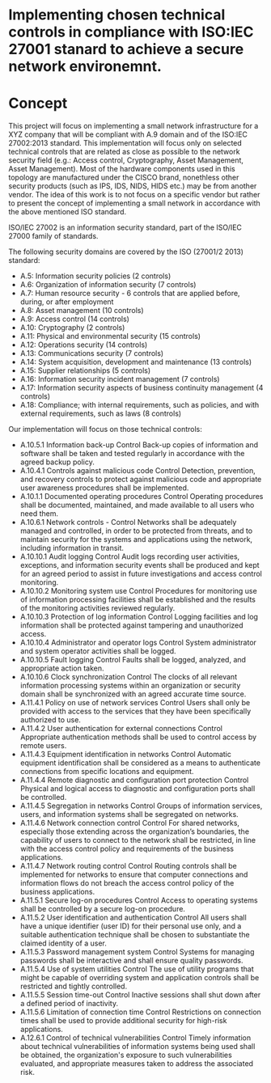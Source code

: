 # Implementing chosen technical controls in compliance with ISO:IEC 27001 stanard to achieve a secure network environemnt. 

# Concept 


This project will focus on implementing a small network infrastructure for a XYZ company that will be compliant with A.9 domain and  of the ISO:IEC 27002:2013 standard. This implementation will focus only on selected technical controls that are related as close as possible to the network security field (e.g.: Access control, Cryptography, Asset Management, Asset Management). 
Most of the hardware components used in this topology are manufactured under the CISCO brand, nonethless other security products (such as IPS, IDS, NIDS, HIDS etc.) may be from another vendor. The idea of this work is to not focus on a specific vendor but rather to present the concept of implementing a small network in accordance with the above mentioned ISO standard.

ISO/IEC 27002 is an information security standard, part of the ISO/IEC 27000 family of standards.

The following security domains are covered by the ISO (27001/2 2013) standard:
- A.5: Information security policies (2 controls)
- A.6: Organization of information security (7 controls)
- A.7: Human resource security - 6 controls that are applied before, during, or after employment
- A.8: Asset management (10 controls)
- A.9: Access control (14 controls)
- A.10: Cryptography (2 controls)
- A.11: Physical and environmental security (15 controls)
- A.12: Operations security (14 controls)
- A.13: Communications security (7 controls)
- A.14: System acquisition, development and maintenance (13 controls)
- A.15: Supplier relationships (5 controls)
- A.16: Information security incident management (7 controls)
- A.17: Information security aspects of business continuity management (4 controls)
- A.18: Compliance; with internal requirements, such as policies, and with external requirements, such as laws (8 controls)


Our implementation will focus on those technical controls:
- A.10.5.1 Information back-up Control Back-up copies of information and software shall be taken and tested regularly in accordance with the agreed backup policy. 
- A.10.4.1 Controls against malicious code Control Detection, prevention, and recovery controls to protect against malicious code and appropriate user awareness procedures shall be implemented. 
- A.10.1.1 Documented operating procedures Control Operating procedures shall be documented, maintained, and made available to all users who need them.
- A.10.6.1 Network controls - Control Networks shall be adequately managed and controlled, in order to be protected from threats, and to maintain security for the systems and applications using the network, including information in transit.
- A.10.10.1 Audit logging Control Audit logs recording user activities, exceptions, and information security events shall be produced and kept for an agreed period to assist in future investigations and access control monitoring. 
- A.10.10.2 Monitoring system use Control Procedures for monitoring use of information processing facilities shall be established and the results of the monitoring activities reviewed regularly. 
- A.10.10.3 Protection of log information Control Logging facilities and log information shall be protected against tampering and unauthorized access.
- A.10.10.4 Administrator and operator logs Control System administrator and system operator activities shall be logged.
- A.10.10.5 Fault logging Control Faults shall be logged, analyzed, and appropriate action taken. 
- A.10.10.6 Clock synchronization Control The clocks of all relevant information processing systems within an organization or security domain shall be synchronized with an agreed accurate time source.
- A.11.4.1 Policy on use of network services Control Users shall only be provided with access to the services that they have been specifically authorized to use. 
- A.11.4.2 User authentication for external connections Control Appropriate authentication methods shall be used to control access by remote users. 
- A.11.4.3 Equipment identification in networks Control Automatic equipment identification shall be considered as a means to authenticate connections from specific locations and equipment. 
- A.11.4.4 Remote diagnostic and configuration port protection Control Physical and logical access to diagnostic and configuration ports shall be controlled.
- A.11.4.5 Segregation in networks Control Groups of information services, users, and information systems shall be segregated on networks. 
- A.11.4.6 Network connection control Control For shared networks, especially those extending across the organization’s boundaries, the capability of users to connect to the network shall be restricted, in line with the access control policy and requirements of the business applications.
- A.11.4.7 Network routing control Control Routing controls shall be implemented for networks to ensure that computer connections and information flows do not breach the access control policy of the business applications.
- A.11.5.1 Secure log-on procedures Control Access to operating systems shall be controlled by a secure log-on procedure. 
- A.11.5.2 User identification and authentication Control All users shall have a unique identifier (user ID) for their personal use only, and a suitable authentication technique shall be chosen to substantiate the claimed identity of a user.
- A.11.5.3 Password management system Control Systems for managing passwords shall be interactive and shall ensure quality passwords.
- A.11.5.4 Use of system utilities Control The use of utility programs that might be capable of overriding system and application controls shall be restricted and tightly controlled. 
- A.11.5.5 Session time-out Control Inactive sessions shall shut down after a defined period of inactivity. 
- A.11.5.6 Limitation of connection time Control Restrictions on connection times shall be used to provide additional security for high-risk applications.
- A.12.6.1 Control of technical vulnerabilities Control Timely information about technical vulnerabilities of information systems being used shall be obtained, the organization's exposure to such vulnerabilities evaluated, and appropriate measures taken to address the associated risk. 










